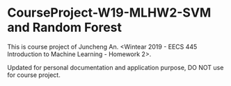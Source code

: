 # CourseProject-W19-MLHW2-SVM and Random Forest

This is course project of Juncheng An. <Wintear 2019 - EECS 445 Introduction to Machine Learning - Homework 2>.

Updated for personal documentation and application purpose, DO NOT use for course project.
